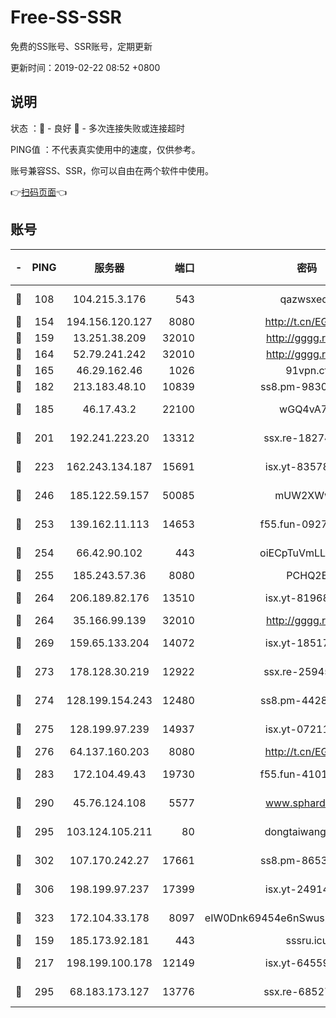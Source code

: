# Free-SS-SSR

免费的SS账号、SSR账号，定期更新

更新时间：2019-02-22 08:52 +0800

## 说明

状态     ：🙂 - 良好 🙁 - 多次连接失败或连接超时

PING值   ：不代表真实使用中的速度，仅供参考。

账号兼容SS、SSR，你可以自由在两个软件中使用。

👉[扫码页面](https://liesauer.github.io/free-ss-ssr.github.io/)👈

## 账号

|-|PING|服务器|端口|密码|加密方式|区域|
|:----:|:----:|:-----:|-----:|:----:|:----:|:----:|
|🙂|108|104.215.3.176|543|qazwsxedc|aes-256-gcm|JP|
|🙂|154|194.156.120.127|8080|http://t.cn/EGJIyrl|rc4-md5|RU|
|🙂|159|13.251.38.209|32010|http://gggg.rocks|chacha20|SG|
|🙂|164|52.79.241.242|32010|http://gggg.rocks|chacha20|KR|
|🙂|165|46.29.162.46|1026|91vpn.cf|rc4-md5|RU|
|🙂|182|213.183.48.10|10839|ss8.pm-98303059|rc4-md5|RU|
|🙂|185|46.17.43.2|22100|wGQ4vA7D|aes-256-gcm|RU|
|🙂|201|192.241.223.20|13312|ssx.re-18274414|aes-256-cfb|US|
|🙂|223|162.243.134.187|15691|isx.yt-83578322|aes-256-cfb|US|
|🙂|246|185.122.59.157|50085|mUW2XWw8|aes-256-cfb|GB|
|🙂|253|139.162.11.113|14653|f55.fun-09274804|aes-256-cfb|SG|
|🙂|254|66.42.90.102|443|oiECpTuVmLLxk4Ts|aes-256-cfb|US|
|🙂|255|185.243.57.36|8080|PCHQ2E|rc4-md5|US|
|🙂|264|206.189.82.176|13510|isx.yt-81968687|aes-256-cfb|SG|
|🙂|264|35.166.99.139|32010|http://gggg.rocks|chacha20|US|
|🙂|269|159.65.133.204|14072|isx.yt-18517814|aes-256-cfb|SG|
|🙂|273|178.128.30.219|12922|ssx.re-25945990|aes-256-cfb|SG|
|🙂|274|128.199.154.243|12480|ss8.pm-44282057|aes-256-cfb|SG|
|🙂|275|128.199.97.239|14937|isx.yt-07211960|aes-256-cfb|SG|
|🙂|276|64.137.160.203|8080|http://t.cn/EGJIyrl|rc4-md5|CA|
|🙂|283|172.104.49.43|19730|f55.fun-41013313|aes-256-cfb|SG|
|🙂|290|45.76.124.108|5577|www.sphard.com|aes-256-cfb|AU|
|🙂|295|103.124.105.211|80|dongtaiwang.com|aes-256-cfb|US|
|🙂|302|107.170.242.27|17661|ss8.pm-86538051|aes-256-cfb|US|
|🙂|306|198.199.97.237|17399|isx.yt-24914011|aes-256-cfb|US|
|🙂|323|172.104.33.178|8097|eIW0Dnk69454e6nSwuspv9DmS201tQ0D|aes-256-cfb|SG|
|🙂|159|185.173.92.181|443|sssru.icu|rc4-md5|RU|
|🙂|217|198.199.100.178|12149|isx.yt-64559201|aes-256-cfb|US|
|🙂|295|68.183.173.127|13776|ssx.re-68527006|aes-256-cfb|US|
